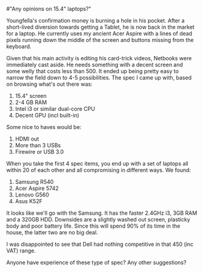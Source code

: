 #"Any opinions on 15.4\" laptops?"


 Youngfella&#39;s confirmation money is burning a hole in his pocket. After a short-lived diversion towards getting a Tablet, he is now back in the market for a laptop. He currently uses my ancient Acer Aspire with a lines of dead pixels running down the middle of the screen and buttons missing from the keyboard. <p /><div>Given that his main activity is editing his card-trick videos, Netbooks were immediately cast aside. He needs something with a decent screen and some welly that costs less than 500. It ended up being pretty easy to narrow the field down to 4-5 possibilities. The spec I came up with, based on browsing what&#39;s out there was:</div> <div><ol><li>15.4&quot; screen</li><li>2-4 GB RAM</li><li>Intel i3 or similar dual-core CPU</li><li>Decent GPU (incl built-in)</li></ol><div>Some nice to haves would be:</div></div><div><ol><li>HDMI out</li><li>More than 3 USBs</li> <li>Firewire or USB 3.0</li></ol><div>When you take the first 4 spec items, you end up with a set of laptops all within 20 of each other and all compromising in different ways. We found:</div></div><div><ol><li>Samsung R540</li> <li>Acer Aspire 5742</li><li>Lenovo G560</li><li>Asus K52F</li></ol><div>It looks like we&#39;ll go with the Samsung. It has the faster 2.4GHz i3, 3GB RAM and a 320GB HDD. Downsides are a slightly washed out screen, plasticky body and poor battery life. Since this will spend 90% of its time in the house, the latter two are no big deal.</div> </div><p /><div>I was disappointed to see that Dell had nothing competitive in that 450 (inc VAT) range.</div><p /><div>Anyone have experience of these type of spec? Any other suggestions?</div>
 